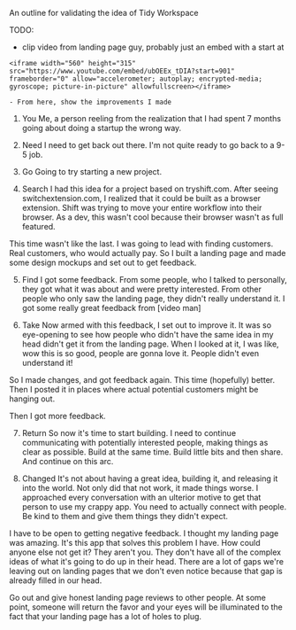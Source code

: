 An outline for validating the idea of Tidy Workspace

TODO: 
  - clip video from landing page guy, probably just an embed with a start at
  ```
<iframe width="560" height="315" src="https://www.youtube.com/embed/ubOEEx_tDIA?start=901" frameborder="0" allow="accelerometer; autoplay; encrypted-media; gyroscope; picture-in-picture" allowfullscreen></iframe>
  ```
    - From here, show the improvements I made

1. You
Me, a person reeling from the realization that I had spent 7 months going about doing a startup the wrong way.


2. Need
I need to get back out there. I'm not quite ready to go back to a 9-5 job. 


3. Go
Going to try starting a new project.


4. Search
I had this idea for a project based on tryshift.com. After seeing switchextension.com, I realized that it could be built as a browser extension.
Shift was trying to move your entire workflow into their browser. As a dev, this wasn't cool because their browser wasn't as full featured.

This time wasn't like the last. I was going to lead with finding customers. Real customers, who would actually pay. So I built a landing page and made some design mockups and set out to get feedback.


5. Find
I got some feedback. From some people, who I talked to personally, they got what it was about and were pretty interested. From other people who only saw the landing page, they didn't really understand it. I got some really great feedback from [video man]


6. Take
Now armed with this feedback, I set out to improve it. It was so eye-opening to see how people who didn't have the same idea in my head didn't get it from the landing page. When I looked at it, I was like, wow this is so good, people are gonna love it. People didn't even understand it!

So I made changes, and got feedback again. This time (hopefully) better. Then I posted it in places where actual potential customers might be hanging out.

Then I got more feedback.


7. Return
So now it's time to start building. I need to continue communicating with potentially interested people, making things as clear as possible. Build at the same time. Build little bits and then share. And continue on this arc.


8. Changed
It's not about having a great idea, building it, and releasing it into the world. Not only did that not work, it made things worse. I approached every conversation with an ulterior motive to get that person to use my crappy app. You need to actually connect with people. Be kind to them and give them things they didn't expect.

I have to be open to getting negative feedback. I thought my landing page was amazing. It's this app that solves this problem I have. How could anyone else not get it? They aren't you. They don't have all of the complex ideas of what it's going to do up in their head. There are a lot of gaps we're leaving out on landing pages that we don't even notice because that gap is already filled in our head.

Go out and give honest landing page reviews to other people. At some point, someone will return the favor and your eyes will be illuminated to the fact that your landing page has a lot of holes to plug.

